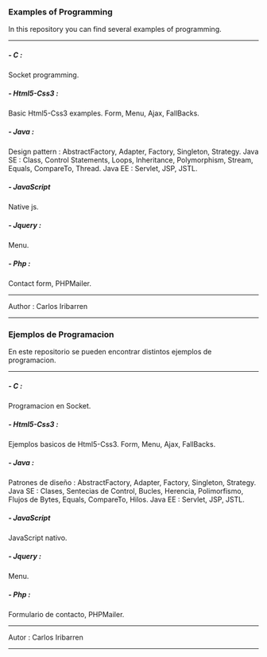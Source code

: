 <h3>Examples of Programming</h3>
<p>In this repository you can find several examples of programming. </p>
<hr>
<h5>- C :</h5>
 	Socket programming. 
<h5>- Html5-Css3 :</h5>
	Basic Html5-Css3 examples. Form, Menu, Ajax, FallBacks.
<h5>- Java :</h5>
	Design pattern : AbstractFactory, Adapter, Factory, Singleton, Strategy.
	Java SE : Class, Control Statements, Loops, Inheritance, Polymorphism,
	 	  	  Stream, Equals, CompareTo, Thread.
	Java EE : Servlet, JSP, JSTL.
<h5>- JavaScript</h5>
	Native js.
<h5>- Jquery :</h5>
	Menu.
<h5>- Php :</h5> 
	Contact form, PHPMailer.

<hr>
								Author : Carlos Iribarren
<hr>





<h3>Ejemplos de Programacion</h3>
<p>En este repositorio se pueden encontrar distintos ejemplos de programacion. </p>
<hr>
<h5>- C :</h5>
 	Programacion en Socket. 
<h5>- Html5-Css3 :</h5>
	Ejemplos basicos de Html5-Css3. Form, Menu, Ajax, FallBacks.
<h5>- Java :</h5>
	Patrones de diseño : AbstractFactory, Adapter, Factory, Singleton, Strategy.
	Java SE : Clases, Sentecias de Control, Bucles, Herencia, Polimorfismo,
		  	  Flujos de Bytes, Equals, CompareTo, Hilos.
	Java EE : Servlet, JSP, JSTL.
<h5>- JavaScript</h5>
	JavaScript nativo.
<h5>- Jquery :</h5>
	Menu.
<h5>- Php :</h5> 
	Formulario de contacto, PHPMailer.

<hr>
								Autor : Carlos Iribarren
<hr>
